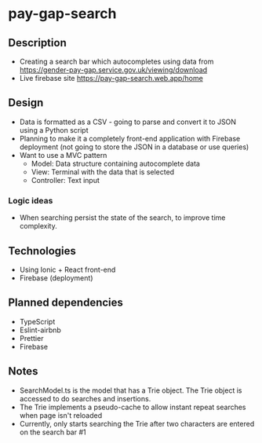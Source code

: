 # pay-gap-search

## Description

- Creating a search bar which autocompletes using data from https://gender-pay-gap.service.gov.uk/viewing/download
- Live firebase site https://pay-gap-search.web.app/home

## Design

- Data is formatted as a CSV - going to parse and convert it to JSON using a Python script
- Planning to make it a completely front-end application with Firebase deployment (not going to store the JSON in a database or use queries)
- Want to use a MVC pattern
  - Model: Data structure containing autocomplete data
  - View: Terminal with the data that is selected
  - Controller: Text input

### Logic ideas

- When searching persist the state of the search, to improve time complexity.

## Technologies

- Using Ionic + React front-end
- Firebase (deployment)

## Planned dependencies

- TypeScript
- Eslint-airbnb
- Prettier
- Firebase

## Notes

- SearchModel.ts is the model that has a Trie object. The Trie object is accessed to do searches and insertions.
- The Trie implements a pseudo-cache to allow instant repeat searches when page isn't reloaded
- Currently, only starts searching the Trie after two characters are entered on the search bar #1
